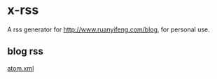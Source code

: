 # x-rss
A rss generator for http://www.ruanyifeng.com/blog,  for personal use.

## blog rss
[atom.xml](atom.xml)